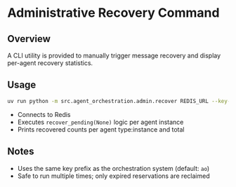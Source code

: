 # Administrative Recovery Command

## Overview

A CLI utility is provided to manually trigger message recovery and display per-agent recovery statistics.

## Usage

```bash
uv run python -m src.agent_orchestration.admin.recover REDIS_URL --key-prefix ao
```

- Connects to Redis
- Executes `recover_pending(None)` logic per agent instance
- Prints recovered counts per agent type:instance and total

## Notes

- Uses the same key prefix as the orchestration system (default: `ao`)
- Safe to run multiple times; only expired reservations are reclaimed
